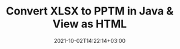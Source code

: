 ---
############################# Static ############################
layout: "autogen"
date: 2021-10-02T14:22:14+03:00
draft: false
path: "total/java/conversion/xlsx-to-pptm/"

############################# Head ############################
head_title: "Convert XLSX to PPTM in Java - Sample Java Code"
head_description: "Java document conversion library to convert XLSX to PPTM and 100+ other file formats in Java & J2SE applications. View the Converted PPTM document as HTML viewer."

############################# Header ############################
title: "Convert XLSX to PPTM in Java & View as HTML"
description: "Programmatically convert XLSX to PPTM in Java & J2SE platforms using flexible document manipulation options to customize the resultant document. Convert the complete document or some specific pages based on page numbers or selective page ranges using Java document conversion library."

############################# SubMenu ############################
submenu:
    enable: false

############################# Content ############################
content:
    enable: true
    block:
    - title_left: "XLSX to PPTM Conversion in Java"
      content_left: |
          Perform XLSX to PPTM file conversion in three simple steps using Java. View the converted document as HTML without any external software dependency.

          -   Create a new instance of **Converter** class and load the XLSX file
          -   Set **ConvertOptions** for the PPTM document type
          -   Call **Convert** method of **Converter** class instance for conversion to PPTM
          -   Set options for HTML viewer
          -   Create **Viewer** object to view converted PPTM as HTML
          
      title_right: "Convert Remotely Located Documents"
      content_right: |
          You require `GroupDocs.Conversion` & `GroupDocs.Viewer` namespaces to convert between a wide range of popular document types such as PDF, Microsoft Word, Excel, PowerPoint, Project, Outlook, HTML, diagrams and image file formats. Explore other [Java APIs for Office documents](https://products.conholdate.com/total/java/) as offered by Conholdate.Total.
          
          Get the respective assembly files from the [downloads](https://downloads.conholdate.com/total/java) or fetch the whole package from [Maven](https://repository.conholdate.com/webapp/#/artifacts/browse/tree/General/repo) to add 'Conholdate.Total` directly in your workspace.
          
      code: |
          ```cs {linenos=false}
          // Convert XLSX to PPTM using GroupDocs.Conversion API
          // Load the source XLSX file to be converted
          Converter converter = new Converter("input.xlsx");

          // Get the convert options ready for the target PPTM format
          ConvertOptions convertOptions = new FileType().fromExtension("pptm").getConvertOptions();

          // Convert to PPTM format
          converter.convert("output.pptm", convertOptions);

          // Create Viewer object to view the converted PPTM as HTML
          try (Viewer viewer = new Viewer("output.pptm"))
          {
              // Set options for HTML viewer
              HtmlViewOptions viewOptions = HtmlViewOptions.forEmbeddedResources("output{0}.html");

              // View converted PPTM as HTML
              viewer.view(viewOptions);
          }
          ```
    - title_left: "Convert Password Protected XLSX to PPTM"
      content_left: |
          Accurately load and convert documents that are protected with a password within your Java based applications. The file format conversion API also supports rendering remote documents from different sources including S3, Blob, FTP, Stream, URL or a local disk.

          -   Create new instance of **Converter** class and pass source document path
          -   Instantiate the proper **ConvertOptions** class e.g. (**PdfConvertOptions**, **WordProcessingConvertOptions**, **SpreadsheetConvertOptions** etc.)
          -   Call **convert** method of **Converter** class instance and pass filename for the converted document
        
      title_right: "Source Document Information Extraction"
      content_right: |
          The documents information extraction feature not only allows getting the basic information about the source document file but it also supports extracting some valuable file-format specific information such as project start and end dates of a Microsoft Project file, any printing restrictions on a PDF document, list of folders enclosed in an Outlook data file etc. 

          Convert popular document file formats on different operating systems such as Windows, Linux or macOS while using development environments such as NetBeans, IntelliJ IDEA and Eclipse.
          
      code: |
          ```cs {linenos=false}
          // Load and convert password protected documents
          WordProcessingLoadOptions loadOptions = new WordProcessingLoadOptions();
          loadOptions.setPassword("12345");

          // Create an instance of Converter class and pass source document path and the load options delegate as a constructor parameters
          Converter converter = new Converter("input.xlsx", loadOptions);

          // Instantiate PdfConvertOptions class
          PdfConvertOptions options = new PdfConvertOptions();

          // Call convert method of Converter class instance and pass filename for the converted document and the instance of ConvertOptions from the previous step
          converter.convert("output.pptm, options);
          ```
############################# About Formats ############################
about_formats:
    enable: false
############################# More Formats ############################
more_formats:
    enable: true
    auto: false
    other_out_formats: PDF DOCX DOT DOTX DOTM TXT RTF HTML MHTML XLS XLSX XLSM XLT XLTX XLTM DIF PPT PPTX PPS PPSX POT POTX POTM ODT OTT EMZ WMZ SVGZ TEX DCM WMF BMP PNG GIF JPEG TIFF
############################# Back to top ###############################
back_to_top:
  enable: true
---